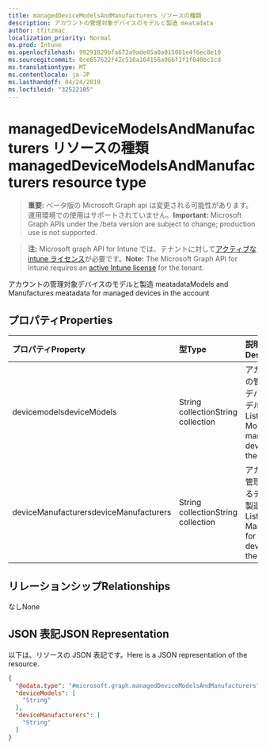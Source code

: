 ```yaml
---
title: managedDeviceModelsAndManufacturers リソースの種類
description: アカウントの管理対象デバイスのモデルと製造 meatadata
author: tfitzmac
localization_priority: Normal
ms.prod: Intune
ms.openlocfilehash: 99291829bfa672a9ade85a0a015061e4f6ec8e10
ms.sourcegitcommit: 0ce657622f42c510a104156a96bf1f1f040bc1cd
ms.translationtype: MT
ms.contentlocale: ja-JP
ms.lasthandoff: 04/24/2019
ms.locfileid: "32522105"
---
```

# <a name="manageddevicemodelsandmanufacturers-resource-type"></a><span data-ttu-id="e3c65-103">managedDeviceModelsAndManufacturers リソースの種類</span><span class="sxs-lookup"><span data-stu-id="e3c65-103">managedDeviceModelsAndManufacturers resource type</span></span>

> <span data-ttu-id="e3c65-104">**重要:** ベータ版の Microsoft Graph api は変更される可能性があります。運用環境での使用はサポートされていません。</span><span class="sxs-lookup"><span data-stu-id="e3c65-104">**Important:** Microsoft Graph APIs under the /beta version are subject to change; production use is not supported.</span></span>

> <span data-ttu-id="e3c65-105">**注:** Microsoft graph API for Intune では、テナントに対して[アクティブな intune ライセンス](https://go.microsoft.com/fwlink/?linkid=839381)が必要です。</span><span class="sxs-lookup"><span data-stu-id="e3c65-105">**Note:** The Microsoft Graph API for Intune requires an [active Intune license](https://go.microsoft.com/fwlink/?linkid=839381) for the tenant.</span></span>

<span data-ttu-id="e3c65-106">アカウントの管理対象デバイスのモデルと製造 meatadata</span><span class="sxs-lookup"><span data-stu-id="e3c65-106">Models and Manufactures meatadata for managed devices in the account</span></span>

## <a name="properties"></a><span data-ttu-id="e3c65-107">プロパティ</span><span class="sxs-lookup"><span data-stu-id="e3c65-107">Properties</span></span>
|<span data-ttu-id="e3c65-108">プロパティ</span><span class="sxs-lookup"><span data-stu-id="e3c65-108">Property</span></span>|<span data-ttu-id="e3c65-109">型</span><span class="sxs-lookup"><span data-stu-id="e3c65-109">Type</span></span>|<span data-ttu-id="e3c65-110">説明</span><span class="sxs-lookup"><span data-stu-id="e3c65-110">Description</span></span>|
|:---|:---|:---|
|<span data-ttu-id="e3c65-111">devicemodels</span><span class="sxs-lookup"><span data-stu-id="e3c65-111">deviceModels</span></span>|<span data-ttu-id="e3c65-112">String collection</span><span class="sxs-lookup"><span data-stu-id="e3c65-112">String collection</span></span>|<span data-ttu-id="e3c65-113">アカウント内の管理されたデバイスのモデルの一覧</span><span class="sxs-lookup"><span data-stu-id="e3c65-113">List of Models for managed devices in the account</span></span>|
|<span data-ttu-id="e3c65-114">deviceManufacturers</span><span class="sxs-lookup"><span data-stu-id="e3c65-114">deviceManufacturers</span></span>|<span data-ttu-id="e3c65-115">String collection</span><span class="sxs-lookup"><span data-stu-id="e3c65-115">String collection</span></span>|<span data-ttu-id="e3c65-116">アカウントで管理されているデバイスの製造元の一覧</span><span class="sxs-lookup"><span data-stu-id="e3c65-116">List of Manufactures for managed devices in the account</span></span>|

## <a name="relationships"></a><span data-ttu-id="e3c65-117">リレーションシップ</span><span class="sxs-lookup"><span data-stu-id="e3c65-117">Relationships</span></span>
<span data-ttu-id="e3c65-118">なし</span><span class="sxs-lookup"><span data-stu-id="e3c65-118">None</span></span>

## <a name="json-representation"></a><span data-ttu-id="e3c65-119">JSON 表記</span><span class="sxs-lookup"><span data-stu-id="e3c65-119">JSON Representation</span></span>
<span data-ttu-id="e3c65-120">以下は、リソースの JSON 表記です。</span><span class="sxs-lookup"><span data-stu-id="e3c65-120">Here is a JSON representation of the resource.</span></span>
<!-- {
  "blockType": "resource",
  "@odata.type": "microsoft.graph.managedDeviceModelsAndManufacturers"
}
-->
``` json
{
  "@odata.type": "#microsoft.graph.managedDeviceModelsAndManufacturers",
  "deviceModels": [
    "String"
  ],
  "deviceManufacturers": [
    "String"
  ]
}
```





